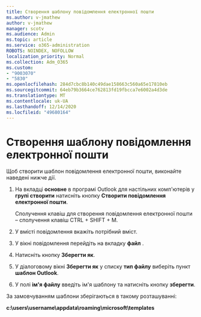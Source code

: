 ```yaml
---
title: Створення шаблону повідомлення електронної пошти
ms.author: v-jmathew
author: v-jmathew
manager: scotv
ms.audience: Admin
ms.topic: article
ms.service: o365-administration
ROBOTS: NOINDEX, NOFOLLOW
localization_priority: Normal
ms.collection: Adm_O365
ms.custom:
- "9003070"
- "5830"
ms.openlocfilehash: 284d7cbc8b140c49dae158663c560a65e17810eb
ms.sourcegitcommit: 64eb79b3664ce762813fd19fbcca7e6002a4d3de
ms.translationtype: MT
ms.contentlocale: uk-UA
ms.lasthandoff: 12/14/2020
ms.locfileid: "49680164"
---
```

# <a name="create-an-email-message-template"></a>Створення шаблону повідомлення електронної пошти

Щоб створити шаблон повідомлення електронної пошти, виконайте наведені нижче дії.

1. На вкладці **основне** в програмі Outlook для настільних комп'ютерів у **групі створити** натисніть кнопку **Створити повідомлення електронної пошти**.

    Сполучення клавіш для створення повідомлення електронної пошти – сполучення клавіш CTRL + SHIFT + M.

2. У вмісті повідомлення вкажіть потрібний вміст.
3. У вікні повідомлення перейдіть на вкладку **файл** .
4. Натисніть кнопку **Зберегти як**.
5. У діалоговому вікні **Зберегти як** у списку **тип файлу** виберіть пункт **шаблон Outlook**.
6. У полі **ім'я файлу** введіть ім'я шаблону та натисніть кнопку **зберегти**.

За замовчуванням шаблони зберігаються в такому розташуванні:

**c:\users\username\appdata\roaming\microsoft\templates**
